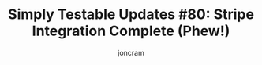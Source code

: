 ---
title: "Simply Testable Updates #80: Stripe Integration Complete (Phew!)"
author: joncram
newsletter_meta:
    issue_number: 80th
    url: https://us5.campaign-archive2.com/?u=ac75e33d993d2b502e333ddd0&amp;id=369bb96da1
    highlights:
        - Stripe integration complete
        - Cookie-based auth coming soon
    closing_sentence: Expect the next newsletter in a  week from now on 19 March 2014
---